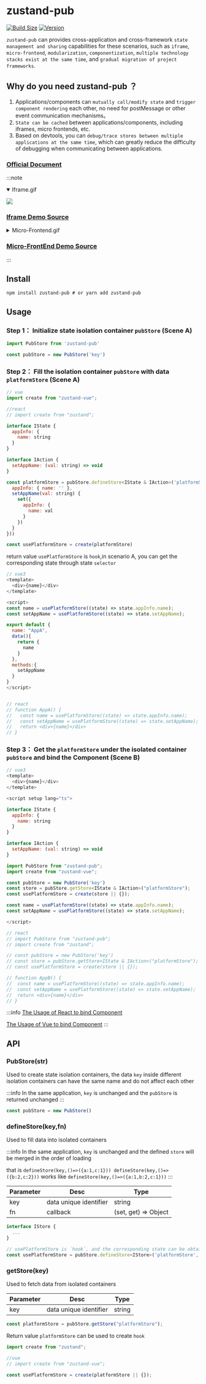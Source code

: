 # zustand-pub
[![Build Size](https://img.shields.io/bundlephobia/minzip/zustand-pub?label=bundle%20size)](https://bundlephobia.com/result?p=zustand-pub)
[![Version](https://img.shields.io/npm/v/zustand-pub?style=flat)](https://www.npmjs.com/package/zustand-pub)

`zustand-pub` can provides cross-application and cross-framework `state management and sharing` capabilities for these scenarios, such as `iframe`, `micro-frontend`, `modularization`, `componentization`, `multiple technology stacks exist at the same time`, and `gradual migration of project frameworks`.

## Why do you need zustand-pub ？
1. Applications/components can `mutually call/modify state` and `trigger component rendering` each other, no need for postMessage or other event communication mechanisms。
2. `State can be cached` between applications/components, including iframes, micro frontends, etc.
3. Based on devtools, you can `debug/trace stores between multiple applications at the same time`, which can greatly reduce the difficulty of debugging when communicating between applications.

### [Official Document](https://awesomedevin.github.io/zustand-vue/en/)

:::note
<details open>
<summary>Iframe.gif</summary>

![](https://raw.githubusercontent.com/AwesomeDevin/zustand-pub/main/public/zustand-pub-iframe.gif)
</details>

### [Iframe Demo Source](https://github.com/AwesomeDevin/zustand-pub/tree/main/demo/iframe)

<details>
<summary>Micro-Frontend.gif</summary>

![](https://raw.githubusercontent.com/AwesomeDevin/zustand-pub/main/public/zustand-pub-micro-app.gif)
</details>

### [Micro-FrontEnd Demo Source](https://github.com/AwesomeDevin/zustand-pub/tree/main/demo/micro-frontend)

:::

## Install
```shell
npm install zustand-pub # or yarn add zustand-pub
```


## Usage

### Step 1： Initialize state isolation container `pubStore` (Scene A)
```js
import PubStore from 'zustand-pub'

const pubStore = new PubStore('key')
```

### Step 2： Fill the isolation container `pubStore` with data `platformStore` (Scene A)
```js
// vue
import create from "zustand-vue";

//react
// import create from "zustand";

interface IState {
  appInfo: {
    name: string
  }
}

interface IAction {
  setAppName: (val: string) => void
}

const platformStore = pubStore.defineStore<IState & IAction>('platformStore', (set) => ({
  appInfo: { name: '' },
  setAppName(val: string) {
    set({
      appInfo: {
        name: val
      }
    })
  }
}))

const usePlatformStore = create(platformStore)
```
return value `usePlatformStore` is `hook`,in scenario A, you can get the corresponding state through state `selector`
```js
// vue3
<template>
  <div>{name}</div>
</template>

<script>
const name = usePlatformStore((state) => state.appInfo.name);
const setAppName = usePlatformStore((state) => state.setAppName);

export default {
  name: "AppA",
  data(){
    return {
      name
    }
  },
  methods:{
    setAppName
  }
}
</script>


// react
// function AppA() {
//   const name = usePlatformStore((state) => state.appInfo.name);
//   const setAppName = usePlatformStore((state) => state.setAppName);
//   return <div>{name}</div>
// }
``` 

### Step 3： Get the `platformStore` under the isolated container `pubStore` and bind the Component (Scene B)
```js
// vue3
<template>
  <div>{name}</div>
</template>

<script setup lang="ts">

interface IState {
  appInfo: {
    name: string
  }
}

interface IAction {
  setAppName: (val: string) => void
}

import PubStore from "zustand-pub";
import create from "zustand-vue";

const pubStore = new PubStore('key')
const store = pubStore.getStore<IState & IAction>("platformStore");
const usePlatformStore = create(store || {});

const name = usePlatformStore((state) => state.appInfo.name);
const setAppName = usePlatformStore((state) => state.setAppName);

</script>

// react
// import PubStore from "zustand-pub";
// import create from "zustand";

// const pubStore = new PubStore('key')
// const store = pubStore.getStore<IState & IAction>("platformStore");
// const usePlatformStore = create(store || {});

// function AppB() {
//  const name = usePlatformStore((state) => state.appInfo.name);
//  const setAppName = usePlatformStore((state) => state.setAppName);
//  return <div>{name}</div>
// }
```
:::info
 [The Usage of React to bind Component](/docs/introduce/start/zustand#step-3-store-binds-the-component-and-its-done) 
    
 [The Usage of Vue to bind Component](/docs/introduce/start/zustand-vue#step-3-store-binds-the-component-and-its-done)
:::

## API

### PubStore(str) 
Used to create state isolation containers, the data `key` inside different isolation containers can have the same name and do not affect each other

:::info
 In the same application, `key` is unchanged and the `pubStore` is returned unchanged
:::

```js
const pubStore = new PubStore() 
```

### defineStore(key,fn)
Used to fill data into isolated containers

:::info
 In the same application, `key` is unchanged and the defined `store` will be merged in the order of loading

 that is `defineStore(key,()=>({a:1,c:1})) defineStore(key,()=>({b:2,c:2}))` works like `defineStore(key,()=>({a:1,b:2,c:1}))`
:::

Parameter | Desc | Type 
--- | --- | --- 
key | data unique identifier | string
fn | callback | (set, get) => Object


```js
interface IStore {
  ...
}

// usePlatformStore is `hook`, and the corresponding state can be obtained through state `selector`
const usePlatformStore = pubStore.defineStore<IStore>('platformStore', (set, get) => ({}))
```


### getStore(key)

Used to fetch data from isolated containers

Parameter | Desc | Type 
--- | --- | --- 
key | data unique identifier | string

```js
const platformStore = pubStore.getStore("platformStore");
```
Return value `platformStore` can be used to create `hook`
```js
import create from "zustand";

//vue
// import create from "zustand-vue";

const usePlatformStore = create(platformStore || {});
```




